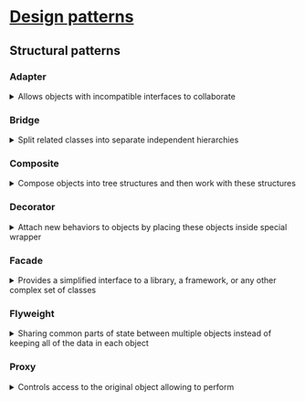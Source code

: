 # [Design patterns](patterns.md)
## Structural patterns
### Adapter
<details>
	<summary>Allows objects with incompatible interfaces to collaborate</summary>
<p>

The adapter implements the interface of one object and wraps the other one.

![](/images/structure-object-adapter.png)

```java
open class CelsiusTemperature(
    override var temperature: Double
): Temperature

class FahrenheitTemperature(
    override var temperature: Double
): Temperature

class FahrenheitAdapter(
    private val celsiusTemperature: CelsiusTemperature
) {
    fun convertToFahrenheitTemperature(): FahrenheitTemperature = FahrenheitTemperature(
        ((BigDecimal.valueOf(celsiusTemperature.temperature)
            .setScale(2) * BigDecimal(9) / BigDecimal(5)) + BigDecimal(32))
            .toDouble()
    )
}
```

</p>  	
</details>

### Bridge
<details>
<summary>Split related classes into separate independent hierarchies</summary>
<p>

Abstraction - high order layer, delegate the work to implementation layer.

The abstraction object controls the appearance of the app, delegating the actual work to the linked implementation object. Different implementations are interchangeable as long as they follow a common interface, enabling the same GUI to work under Windows and Linux.

![](/images/structure-en-2x.png)

```java
// Implementation layer
interface Device {
    var isEnabled: Boolean
    var volume: Int
}

class Tv(override var isEnabled: Boolean = false, override var volume: Int = 0) : Device
class Radio(override var isEnabled: Boolean = true, override var volume: Int = 10) : Device

// Abstraction layer
class Remote(val device: Device) {

    fun togglePower() {
        device.isEnabled = !device.isEnabled
    }

    fun volumeUp() = run { device.volume += 10 }
    fun volumeDown() = run { device.volume -= 10 }

}


fun main() {
    val tv = Tv()
    val radio = Radio()

    val remote = Remote(tv) // this is Bridge (aggregation over inheritance)
    remote.togglePower()

    print("${tv.isEnabled} ${tv.volume}")
}
```
</p>
</details>

### Composite
<details>
<summary>Compose objects into tree structures and then work with these structures</summary>
<p>

![](/images/composite.png)

```java
// hierarchy
open class Equipment(open val price: Int, name: String)
class Processor: Equipment(1070, "structural.Composite.Processor")
class HardDrive: Equipment(250, "Hard")
class Memory: Equipment(280, "structural.Composite.Memory")

// composite
open class Composite(name: String): Equipment(0, name) {
    private val equipments = ArrayList<Equipment>()
    override val price: Int
        get() = equipments.map { it.price }.sum()

    fun add(equipment: Equipment) = apply { equipments.add(equipment) }
}

class PersonalComputer: Composite("PC")


fun main() {
    val pc = PersonalComputer()
        .add(Processor())
        .add(HardDrive())
        .add(Memory())

    print(pc.price)
}
```

</p>		
</details>

### Decorator
<details>
	<summary>Attach new behaviors to objects by placing these objects inside special wrapper</summary>

![](/images/decorator.png)

  <p>

```java
interface CoffeeMachine {
    fun makeSmallCoffee()
    fun makeLargeCoffee()
}

class NormalCoffeeMachine : CoffeeMachine {
    override fun makeSmallCoffee() = println("Normal small coffee")
    override fun makeLargeCoffee() = println("Normal large coffee")
}

class EnhancedCoffeeMachine(private val coffeeMachine: CoffeeMachine) : CoffeeMachine by coffeeMachine {

    override fun makeSmallCoffee() {
        println("Enhanced small coffee")
    }

    fun makeCoffeeWithMilk() {
        makeSmallCoffee()
        addMilk()
        println("Enhanced small coffee with milk")
    }

    private fun addMilk() {}
}

fun main() {
    val normalCoffeeMachine = NormalCoffeeMachine()
    val enhancedCoffeeMachine = EnhancedCoffeeMachine(normalCoffeeMachine)

    enhancedCoffeeMachine.makeSmallCoffee()
    enhancedCoffeeMachine.makeLargeCoffee()
    enhancedCoffeeMachine.makeCoffeeWithMilk()
}
```

  </p>		
</details>

### Facade
<details>
<summary>Provides a simplified interface to a library, a framework, or any other complex set of classes</summary>

![](/images/facade.png)

<p>

```java
class ComplexSystem(private val filePath: String) {
    private val cache: HashMap<String, String>

    init {
        println("reading data from $filePath")
        cache = HashMap()
    }

    fun store(key: String, payload: String) {
        cache[key] = payload
    }

    fun read(key: String): String = cache[key] ?: ""

    fun commit() = println("Storing cached data: $cache to file: $filePath")
}

data class User(var login: String)

class UserRepository {
    private val systemPreferences = ComplexSystem("/data/default.prefs")

    fun save(user: User) {
        systemPreferences.store("User_key", user.login)
        systemPreferences.commit()
    }

    fun findFirst(): User = User(systemPreferences.read("User_key"))
}

fun main() {
    val userRepository = UserRepository()
    val user = User("murat")
    userRepository.save(user)
    val result = userRepository.findFirst()

    println("$result")
}
```

</p>		
</details>

### Flyweight
<details>
	<summary>Sharing common parts of state between multiple objects instead of keeping all of the data in each object</summary>		

![](/images/flyweight.png)

```java
// This class contain part of tree describing. It isn`t unique for each tree
// so it extract to own abstraction with container
// It helps reduce tree abstraction
class TreeType(val name: String, val color: Int, val texture: String) {
    fun draw(canvas: String, x: Int, y: Int) = println("TreeType(name='$name', color=$color, texture='$texture')")
}

class TreeFactory {

    companion object {
        private val treeTypes = mutableListOf<TreeType>()

        fun getTreeType(name: String, color: Int, texture: String): TreeType =
            treeTypes.find { it.name == name && it.color == color && it.texture == texture }
                ?: treeTypes.plus(TreeType(name, color, texture)).last()
    }
}

class Tree(private val type: TreeType, private val x: Int, private val y: Int) {
    fun draw(canvas: String) {
        type.draw(canvas, x, y)
    }
}

class Forest {
    private val trees = mutableListOf<Tree>()

    fun plantTree(x: Int, y: Int, name: String, color: Int, texture: String) {
        val type = TreeFactory.getTreeType(name, color, texture)
        val tree = Tree(type, x, y)
        trees.add(tree)
    }

    fun draw(canvas: String) = trees.forEach{ it.draw(canvas) }
}

fun main() {
    val forest = Forest()

    forest.plantTree(1,2,"sosna", 1,"square")
    forest.plantTree(2,3,"bereza", 1,"square")

    forest.draw("canvas")
}
```

</details>

### Proxy
<details>
	<summary>Controls access to the original object allowing to perform</summary>

![](/images/proxy.png)

```java
interface ThirdPartyLib {
    fun listVideos(): String
    fun getVideoInfo(id: Int): String
    fun downloadVideo(id: Int): String
}

class ThirdPartyLibImpl : ThirdPartyLib {
    override fun listVideos() = "list"
    override fun getVideoInfo(id: Int) = "info"
    override fun downloadVideo(id: Int) = "download..."
}

class CachedLib(
    private val service: ThirdPartyLibImpl
) : ThirdPartyLib {

    private var listCache: String? = null
    private var videoCache: String? = null
    private var resetNeed: Boolean = false

    override fun listVideos(): String {
        if (listCache.isNullOrEmpty() or resetNeed) listCache = service.listVideos()
        return listCache ?: ""
    }

    override fun getVideoInfo(id: Int): String {
        if (videoCache.isNullOrEmpty() or resetNeed) videoCache = service.getVideoInfo(id)
        return videoCache ?: ""
    }

    override fun downloadVideo(id: Int): String {
        if (videoCache.isNullOrEmpty() or resetNeed) videoCache = service.downloadVideo(id)
        return videoCache ?: ""
    }
}

class Manager(private val lib: ThirdPartyLib) {
    fun renderVideo() = println(lib.getVideoInfo(1))
    fun renderList() = println(lib.downloadVideo(1))
}

fun main() {
    val service = ThirdPartyLibImpl()
    val proxy = CachedLib(service)

    val manager = Manager(proxy)
    manager.renderList()
    manager.renderVideo()
}
```

</details>
